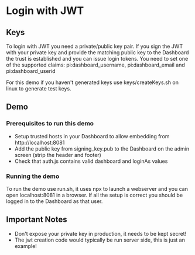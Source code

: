 # Login with JWT

## Keys
To login with JWT you need a private/public key pair. If you sign the JWT with your private key and provide
the matching public key to the Dashboard the trust is established and you can issue login tokens. You need to set
one of the supported claims:
pi:dashboard_username, pi:dashboard_email and pi:dashboard_userid

For this demo if you haven't generated keys use keys/createKeys.sh on linux to generate test keys.

## Demo

### Prerequisites to run this demo
- Setup trusted hosts in your Dashboard to allow embedding from http://localhost:8081
- Add the public key from signing_key.pub to the Dashboard on the admin screen (strip the header and footer)
- Check that auth.js contains valid dashboard and loginAs values

### Running the demo
To run the demo use run.sh, it uses npx to launch a webserver and you can open localhost:8081 in a browser.
If all the setup is correct you should be logged in to the Dashboard as that user.

## Important Notes
- Don't expose your private key in production, it needs to be kept secret!
- The jwt creation code would typically be run server side, this is just an example!